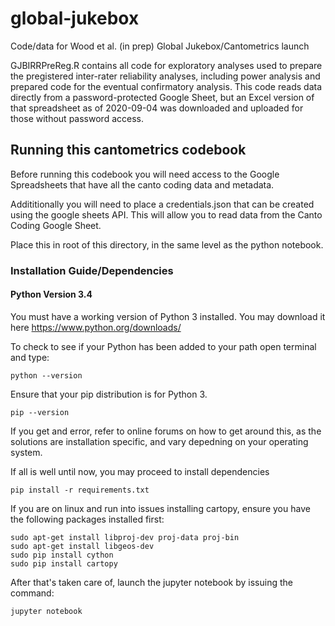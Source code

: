 # global-jukebox
Code/data for Wood et al. (in prep) Global Jukebox/Cantometrics launch

GJBIRRPreReg.R contains all code for exploratory analyses used to prepare the pregistered inter-rater reliability analyses, including power analysis and prepared code for the eventual confirmatory analysis. This code reads data directly from a password-protected Google Sheet, but an Excel version of that spreadsheet as of 2020-09-04 was downloaded and uploaded for those without password access.


## Running this cantometrics codebook

Before running this codebook you will need access to the Google Spreadsheets that have all the canto coding data and metadata.

Addititionally you will need to place a credentials.json that can be created using the google sheets API. This will allow you to read data from the Canto Coding Google Sheet.

Place this in root of this directory, in the same level as the python notebook.

### Installation Guide/Dependencies

#### Python Version 3.4

You must have a working version of Python 3 installed.
You may download it here https://www.python.org/downloads/

To check to see if your Python has been added to your path open terminal and type:

`python --version`

Ensure that your pip distribution is for Python 3.

`pip --version`

If you get and error, refer to online forums on how to get around this, as the solutions are installation specific, and vary depedning on your operating system.

If all is well until now, you may proceed to install dependencies

`pip install -r requirements.txt`

If you are on linux and run into issues installing cartopy, ensure you have the following packages installed first:

```
sudo apt-get install libproj-dev proj-data proj-bin  
sudo apt-get install libgeos-dev  
sudo pip install cython  
sudo pip install cartopy  
```

After that's taken care of, launch the jupyter notebook by issuing the command:


`jupyter notebook`
